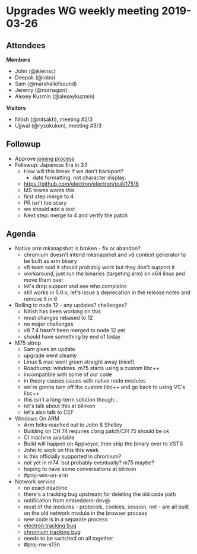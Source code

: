 # Upgrades WG weekly meeting 2019-03-26

## Attendees

**Members**
* John (@jkleinsc)
* Deepak (@robo)
* Sam (@marshallofsound)
* Jeremy (@nornagon)
* Alexey Kuzmin (@alexeykuzmin)

**Visitors**
* Nitish (@nitsakh), meeting #2/3
* Ujjwal (@ryzokuken), meeting #3/3

## Followup
* Approve [joining process](https://github.com/electron/governance/pull/61)
* Followup: Japanese Era in 3.1
    * How will this break if we don't backport?
        * date formatting. not character display.
    * https://github.com/electron/electron/pull/17518
    * MS teams wants this
    * first step merge to 4
    * PR isn't too scary
    * we should add a test
    * Next step: merge to 4 and verify the patch

## Agenda
* Native arm mksnapshot is broken - fix or abandon?
    * chromium doesn't intend mksnapshot and v8 context generator to be built as arm binary
    * v8 team said it should probably work but they don't support it
    * workaround, just run the binaries (targeting arm) on x64 linux and move them over
    * let's drop support and see who complains
    * still works in 5.0.x, let's issue a deprecation in the release notes and remove it in 6
* Rolling to node 12 - any updates? challenges?
    * Nitish has been working on this
    * most changes rebased to 12
    * no major challenges
    * v8 7.4 hasn't been merged to node 12 yet
    * should have something by end of today
* M75 sitrep
    * Sam gives an update
    * upgrade went cleanly
    * Linux & mac went green straight away (nice!)
    * Roadbump: windows. m75 starts using a custom libc++
    * incompatible with some of our code
    * in theory causes issues with native node modules
    * we're gonna turn off the custom libc++ and go back to using VS's libc++
    * this isn't a long-term solution though...
    * let's talk about this at blinkon
    * let's also talk to CEF
* Windows On ARM
    * Arm folks reached out to John & Shelley
    * Building on CH 74 requires clang patch/CH 75 should be ok
    * CI machine available
    * Build will happen on Appveyor, then ship the binary over to VSTS
    * John to work on this this week
    * is this officially supported in chromium?
    * not yet in m74. but probably eventually? m75 maybe?
    * hoping to have some conversations at blinkon
    * #proj-win-on-arm
* Network service
    * no exact deadline
    * there's a tracking bug upstream for deleting the old code path
    * notification from embedders-dev@
    * most of the modules - protocols, cookies, session, net - are all built on the old network module in the browser process
    * new code is in a separate process
    * [electron tracking bug](https://github.com/electron/electron/issues/15791)
    * [chromium tracking bug](https://bugs.chromium.org/p/chromium/issues/detail?id=598073)
    * needs to be switched on all together
    * #proj-nw-s13n
